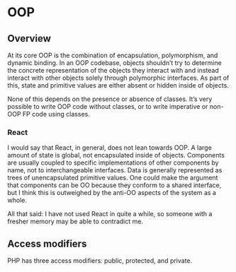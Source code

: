 # OOP

## Overview

At its core OOP is the combination of encapsulation, polymorphism, and dynamic binding. In an OOP codebase, objects shouldn’t try to determine the concrete representation of the objects they interact with and instead interact with other objects solely through polymorphic interfaces. As part of this, state and primitive values are either absent or hidden inside of objects.

None of this depends on the presence or absence of classes. It’s very possible to write OOP code without classes, or to write imperative or non-OOP FP code using classes.

### React

I would say that React, in general, does not lean towards OOP. A large amount of state is global, not encapsulated inside of objects. Components are usually coupled to specific implementations of other components by name, not to interchangeable interfaces. Data is generally represented as trees of unencapsulated primitive values. One could make the argument that components can be OO because they conform to a shared interface, but I think this is outweighed by the anti-OO aspects of the system as a whole.

All that said: I have not used React in quite a while, so someone with a fresher memory may be able to contradict me.

## Access modifiers

PHP has three access modifiers: public, protected, and private.
